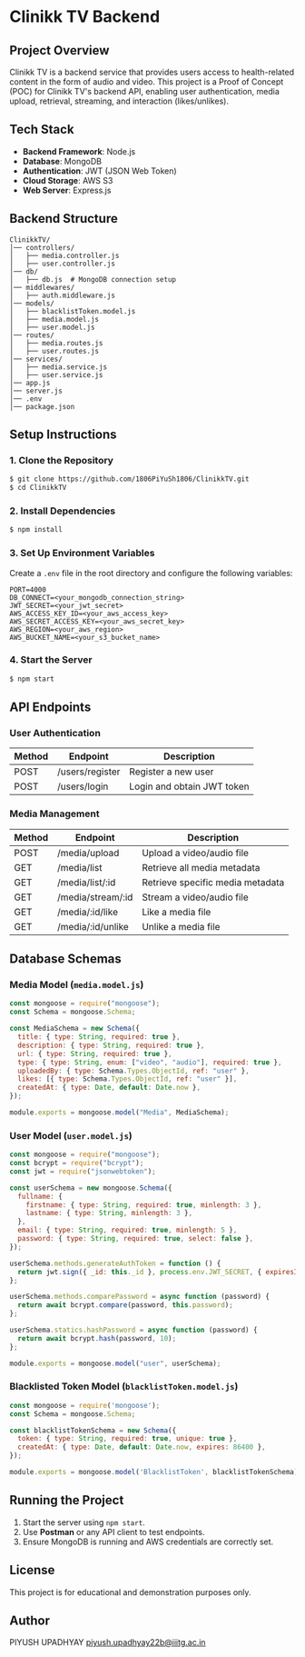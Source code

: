 # Clinikk TV Backend

## Project Overview
Clinikk TV is a backend service that provides users access to health-related content in the form of audio and video. This project is a Proof of Concept (POC) for Clinikk TV's backend API, enabling user authentication, media upload, retrieval, streaming, and interaction (likes/unlikes).

## Tech Stack
- **Backend Framework**: Node.js
- **Database**: MongoDB
- **Authentication**: JWT (JSON Web Token)
- **Cloud Storage**: AWS S3
- **Web Server**: Express.js

## Backend Structure
```
ClinikkTV/
│── controllers/
│   ├── media.controller.js
│   ├── user.controller.js
│── db/
│   ├── db.js  # MongoDB connection setup
│── middlewares/
│   ├── auth.middleware.js
│── models/
│   ├── blacklistToken.model.js
│   ├── media.model.js
│   ├── user.model.js
│── routes/
│   ├── media.routes.js
│   ├── user.routes.js
│── services/
│   ├── media.service.js
│   ├── user.service.js
│── app.js
│── server.js
│── .env
│── package.json
```

## Setup Instructions
### 1. Clone the Repository
```sh
$ git clone https://github.com/1806PiYuSh1806/ClinikkTV.git
$ cd ClinikkTV
```

### 2. Install Dependencies
```sh
$ npm install
```

### 3. Set Up Environment Variables
Create a `.env` file in the root directory and configure the following variables:
```
PORT=4000
DB_CONNECT=<your_mongodb_connection_string>
JWT_SECRET=<your_jwt_secret>
AWS_ACCESS_KEY_ID=<your_aws_access_key>
AWS_SECRET_ACCESS_KEY=<your_aws_secret_key>
AWS_REGION=<your_aws_region>
AWS_BUCKET_NAME=<your_s3_bucket_name>
```

### 4. Start the Server
```sh
$ npm start
```

## API Endpoints

### User Authentication
| Method | Endpoint        | Description |
|--------|---------------|-------------|
| POST   | /users/register | Register a new user |
| POST   | /users/login | Login and obtain JWT token |

### Media Management
| Method | Endpoint | Description |
|--------|---------|-------------|
| POST   | /media/upload | Upload a video/audio file |
| GET    | /media/list | Retrieve all media metadata |
| GET    | /media/list/:id | Retrieve specific media metadata |
| GET    | /media/stream/:id | Stream a video/audio file |
| GET    | /media/:id/like | Like a media file |
| GET    | /media/:id/unlike | Unlike a media file |

## Database Schemas

### Media Model (`media.model.js`)
```javascript
const mongoose = require("mongoose");
const Schema = mongoose.Schema;

const MediaSchema = new Schema({
  title: { type: String, required: true },
  description: { type: String, required: true },
  url: { type: String, required: true },
  type: { type: String, enum: ["video", "audio"], required: true },
  uploadedBy: { type: Schema.Types.ObjectId, ref: "user" },
  likes: [{ type: Schema.Types.ObjectId, ref: "user" }],
  createdAt: { type: Date, default: Date.now },
});

module.exports = mongoose.model("Media", MediaSchema);
```

### User Model (`user.model.js`)
```javascript
const mongoose = require("mongoose");
const bcrypt = require("bcrypt");
const jwt = require("jsonwebtoken");

const userSchema = new mongoose.Schema({
  fullname: {
    firstname: { type: String, required: true, minlength: 3 },
    lastname: { type: String, minlength: 3 },
  },
  email: { type: String, required: true, minlength: 5 },
  password: { type: String, required: true, select: false },
});

userSchema.methods.generateAuthToken = function () {
  return jwt.sign({ _id: this._id }, process.env.JWT_SECRET, { expiresIn: "24h" });
};

userSchema.methods.comparePassword = async function (password) {
  return await bcrypt.compare(password, this.password);
};

userSchema.statics.hashPassword = async function (password) {
  return await bcrypt.hash(password, 10);
};

module.exports = mongoose.model("user", userSchema);
```

### Blacklisted Token Model (`blacklistToken.model.js`)
```javascript
const mongoose = require('mongoose');
const Schema = mongoose.Schema;

const blacklistTokenSchema = new Schema({
  token: { type: String, required: true, unique: true },
  createdAt: { type: Date, default: Date.now, expires: 86400 },
});

module.exports = mongoose.model('BlacklistToken', blacklistTokenSchema);
```

## Running the Project
1. Start the server using `npm start`.
2. Use **Postman** or any API client to test endpoints.
3. Ensure MongoDB is running and AWS credentials are correctly set.

## License
This project is for educational and demonstration purposes only.

## Author
PIYUSH UPADHYAY
piyush.upadhyay22b@iiitg.ac.in